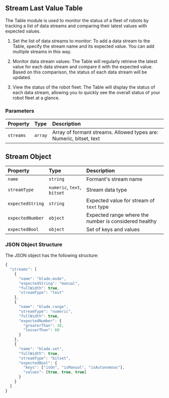 ## Stream Last Value Table

The Table module is used to monitor the status of a fleet of robots by tracking a list of data streams and comparing their latest values with expected values.

1. Set the list of data streams to monitor: To add a data stream to the Table, specify the stream name and its expected value. You can add multiple streams in this way.

2. Monitor data stream values: The Table will regularly retrieve the latest value for each data stream and compare it with the expected value. Based on this comparison, the status of each data stream will be updated. 
3. View the status of the robot fleet: The Table will display the status of each data stream, allowing you to quickly see the overall status of your robot fleet at a glance.


### Parameters

|Property | Type | Description | 
|:--------|:-----|:------------|
|`streams`|`array`|Array of formant streams. Allowed types are: Numeric, bitset, text|

## Stream Object

|Property | Type | Description | 
|:--------|:-----|:------------|
|`name`|`string`|Formant's stream name|
|`streamType` | `numeric`, `text`, `bitset`| Stream data type |
|`expectedString` | `string` | Expected value for stream of `text`  type |
|`expectedNumber` | `object` | Expected range where the number is considered healthy | 
|`expectedBool` | `object` | Set of keys and values |

### JSON Object Structure

The JSON object has the following structure:
```javascript
{
  "streams": [
    {
      "name": "blade.mode",
      "expectedString": "manual",
      "fullWidth": true,
      "streamType": "text"
    },
    {
      "name": "blade.range",
      "streamType": "numeric",
      "fullWidth": true,
      "expectedNumber": {
        "greaterThan": 10,
        "lesserThan": 60
      }
    },
    {
      "name": "blade.set",
      "fullWidth": true,
      "streamType": "bitset",
      "expectedBool": {
        "keys": ["isOn", "isManual", "isAutonomous"],
        "values": [true, true, true]
      }
    }
  ]
}

```



